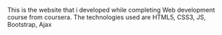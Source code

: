 This is the website that i developed while completing Web development course from coursera. The technologies used are HTML5, CSS3, JS, Bootstrap, Ajax

